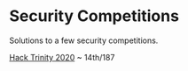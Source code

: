 # Security Competitions

Solutions to a few security competitions.

[Hack Trinity 2020](HackTrinity-2020/README.md) ~ 14th/187
